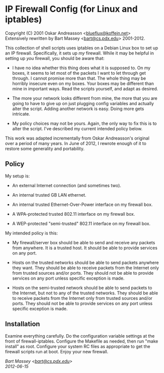 # IP Firewall Config (for Linux and iptables)
Copyright (C) 2001  Oskar Andreasson &lt;blueflux@koffein.net&gt;  
Extensively rewritten by Bart Massey &lt;bart@cs.pdx.edu&gt; 2001-2012.

This collection of shell scripts uses iptables on a Debian
Linux box to set up an IP firewall. Specifically, it sets up
*my* firewall. While it may be helpful in setting up *you*
firewall, you should be aware that:

* I have no idea whether this thing does what it is supposed to.
  On my boxes, it seems to let most of the packets I want to
  let through get through. I cannot promise more than that. The
  whole thing may be horribly insecure even on my boxes. Your boxes
  may be different than mine in important ways. Read the scripts
  yourself, and adapt as desired.

* The more your network looks different from mine, the more
  that you are going to have to give up on just plugging
  config variables and actually alter the script. Adding
  another network is easy. Doing more gets intricate.

* My policy choices may not be yours. Again, the only way to
  fix this is to alter the script. I've described my current
  intended policy below.

This work was adapted incrementally from Oskar Andreasson's
original over a period of many years. In June of 2012, I
rewrote enough of it to restore some generality and
portability.

## Policy

My setup is: 

* An external Internet connection (and sometimes two).

* An internal trusted GB LAN ethernet.

* An internal trusted Ethernet-Over-Power interface on my
  firewall box.

* A WPA-protected trusted 802.11 interface on my firewall box.

* A WEP-protected "semi-trusted" 802.11 interface on my
  firewall box.

My intended policy is this:

* My firewall/server box should be able to send and receive
  any packets from anywhere. It is a trusted host. It should
  be able to provide services on any port.

* Hosts on the trusted networks should be able to send
  packets anywhere they want. They should be able to receive
  packets from the Internet only from trusted sources and/or
  ports. They should not be able to provide services on any
  port unless specific exception is made.

* Hosts on the semi-trusted network should be able to send
  packets to the Internet, but not to any of the trusted
  networks.  They should be able to receive packets from the
  Internet only from trusted sources and/or ports. They
  should not be able to provide services on any port unless
  specific exception is made.
  
## Installation

Examine everything carefully. Do the configuration variable
settings at the front of firewall-iptables. Configure the
Makefile as needed, then run "make install" as root. Configure
your system RC files as appropriate to get the firewall scripts
run at boot. Enjoy your new firewall.

*Bart Massey &lt;bart@cs.pdx.edu&gt;*  
*2012-06-15*
